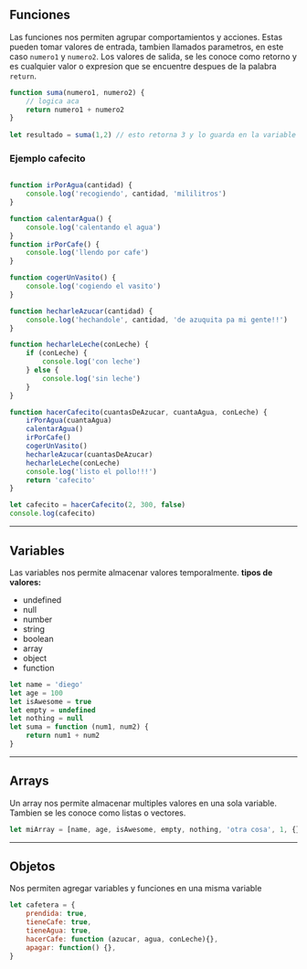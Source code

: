 ## Funciones
Las funciones nos permiten agrupar comportamientos y acciones.
Estas pueden tomar valores de entrada, tambien llamados parametros, en este caso `numero1` y `numero2`.
Los valores de salida, se les conoce como retorno y es cualquier valor o expresion que se encuentre despues de la palabra `return`.
```js
function suma(numero1, numero2) {
    // logica aca
    return numero1 + numero2
}
    
let resultado = suma(1,2) // esto retorna 3 y lo guarda en la variable resultado

```

### Ejemplo cafecito
```js

function irPorAgua(cantidad) {
    console.log('recogiendo', cantidad, 'mililitros')
}

function calentarAgua() {
    console.log('calentando el agua')
}
function irPorCafe() {
    console.log('llendo por cafe')
}

function cogerUnVasito() {
    console.log('cogiendo el vasito')
}

function hecharleAzucar(cantidad) {
    console.log('hechandole', cantidad, 'de azuquita pa mi gente!!')
}

function hecharleLeche(conLeche) {
    if (conLeche) {
        console.log('con leche')
    } else {
        console.log('sin leche')
    }
}

function hacerCafecito(cuantasDeAzucar, cuantaAgua, conLeche) {
    irPorAgua(cuantaAgua)
    calentarAgua()
    irPorCafe()
    cogerUnVasito()
    hecharleAzucar(cuantasDeAzucar)
    hecharleLeche(conLeche)
    console.log('listo el pollo!!!')
    return 'cafecito'
}

let cafecito = hacerCafecito(2, 300, false)
console.log(cafecito)

```

---

## Variables
Las variables nos permite almacenar valores temporalmente.
**tipos de valores:**
- undefined
- null
- number
- string
- boolean
- array
- object
- function
```js
let name = 'diego'
let age = 100
let isAwesome = true
let empty = undefined
let nothing = null
let suma = function (num1, num2) {
    return num1 + num2
}
```
---

## Arrays
Un array nos permite almacenar multiples valores en una sola variable.
Tambien se les conoce como listas o vectores.
```js
let miArray = [name, age, isAwesome, empty, nothing, 'otra cosa', 1, {},  []]
```

---

## Objetos
Nos permiten agregar variables y funciones en una misma variable
```js
let cafetera = {
    prendida: true,
    tieneCafe: true,
    tieneAgua: true,
    hacerCafe: function (azucar, agua, conLeche){},
    apagar: function() {},
}
```
